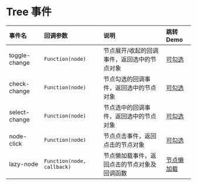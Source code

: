 # Tree 事件

| 事件名        | 回调参数                   | 说明                                         | 跳转 Demo                 |
| :------------ | :------------------------- | :------------------------------------------- | :------------------------ |
| toggle-change | `Function(node)`           | 节点展开/收起的回调事件，返回选中的节点对象  | [可勾选](/components/check)         |
| check-change  | `Function(node)`           | 节点勾选的回调事件，返回选中的节点对象       | [可勾选](/components/check)         |
| select-change | `Function(node)`           | 节点选中的回调事件，返回选中的节点对象       | [可勾选](/components/check)         |
| node-click    | `Function(node)`           | 节点点击事件，返回点击的节点对象             | [可勾选](/components/check)         |
| lazy-node     | `Function(node, callback)` | 节点懒加载事件，返回点击的节点对象及回调函数 | [节点懒加载](/components/lazyLoad) |